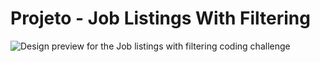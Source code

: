 # Projeto - Job Listings With Filtering

![Design preview for the Job listings with filtering coding challenge](./design/desktop-preview.jpg)

## 